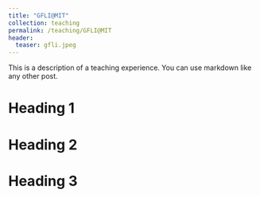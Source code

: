 ```yaml
---
title: "GFLI@MIT"
collection: teaching
permalink: /teaching/GFLI@MIT
header:
  teaser: gfli.jpeg
---
```


This is a description of a teaching experience. You can use markdown like any other post.

Heading 1
======

Heading 2
======

Heading 3
======
